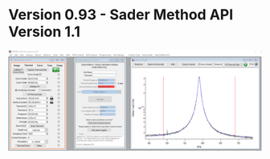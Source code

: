 # Version 0.93 - Sader Method API Version 1.1

![Initial Interface](../Docs/Images/AsylumAPIv0.93_Initial.png)

